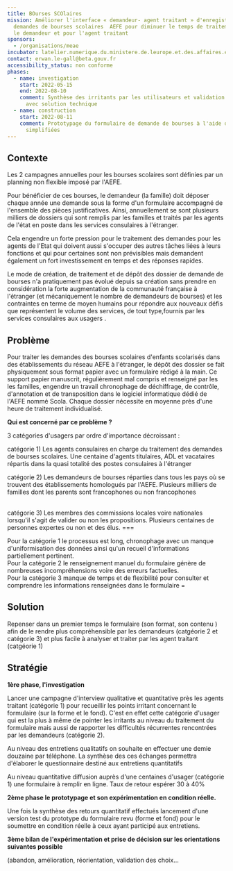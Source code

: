 ```yaml
---
title: BOurses SCOlaires
mission: Améliorer l'interface « demandeur- agent traitant » d'enregistrement des
  demandes de bourses scolaires  AEFE pour diminuer le temps de traitement pour
  le demandeur et pour l'agent traitant
sponsors:
  - /organisations/meae
incubator: latelier.numerique.du.ministere.de.leurope.et.des.affaires.etrangeres
contact: erwan.le-gall@beta.gouv.fr
accessibility_status: non conforme
phases:
  - name: investigation
    start: 2022-05-15
    end: 2022-08-10
    comment: Synthèse des irritants par les utilisateurs et validation des attente
      avec solution technique
  - name: construction
    start: 2022-08-11
    comment: Prototypage du formulaire de demande de bourses à l'aide de Démarches
      simplifiées
---
```


## Contexte

Les 2 campagnes annuelles pour les bourses scolaires sont définies par un planning non flexible imposé par l'AEFE. 

Pour bénéficier de ces bourses, le demandeur (la famille) doit déposer chaque année une demande sous la forme d'un formulaire accompagné de l'ensemble des pièces justificatives. Ainsi, annuellement se sont plusieurs milliers de dossiers qui sont remplis par les familles et traités par les agents de l'état en poste dans les services consulaires à l'étranger.

Cela engendre un forte pression pour le traitement des demandes pour les agents de l'Etat qui doivent aussi s'occuper des autres tâches liées à leurs fonctions et qui pour certaines sont non prévisibles mais demandent également un fort investissement en temps et des réponses rapides.

Le mode de création, de traitement et de dépôt des dossier de demande de bourses n'a pratiquement pas évolué depuis sa création sans prendre en considération la forte augmentation de la communauté française à l'étranger (et mécaniquement le nombre de demandeurs de bourses) et les contraintes en terme de moyen humains pour répondre aux nouveaux défis que représentent le volume  des services, de tout type,fournis par les services consulaires aux usagers .  

## Problème

Pour traiter les demandes des bourses scolaires d'enfants scolarisés dans des établissements du réseau AEFE à l'étranger, le dépôt des dossier se fait physiquement sous format papier avec un formulaire rédigé à la main. Ce support papier manuscrit, régulièrement mal compris et renseigné par les les familles, engendre un travail chronophage de déchiffrage, de contrôle, d'annotation et de transposition dans le logiciel informatique dédié de l'AEFE nommé Scola. Chaque dossier nécessite en moyenne près d'une heure de traitement individualisé.

**Qui est concerné par ce problème ?**

3 catégories d'usagers par ordre d'importance décroissant :

catégorie 1) Les agents consulaires en charge du traitement des demandes de bourses scolaires. Une centaine d'agents titulaires, ADL et vacataires répartis dans la quasi totalité des postes consulaires à l'étranger

catégorie 2) Les demandeurs de bourses réparties dans tous les pays où se trouvent des établissements homologués par l'AEFE. Plusieurs milliers de familles dont les parents sont francophones ou non francophones

\
catégorie 3) Les membres des commissions locales voire nationales lorsqu'il s'agit de valider ou non les propositions. Plusieurs centaines de personnes expertes ou non et des élus. ===

Pour la catégorie 1 le processus est long, chronophage avec un manque d'uniformisation des données ainsi qu'un recueil d'informations partiellement pertinent.\
Pour la catégorie 2 le renseignement manuel du formulaire génère de nombreuses incompréhensions voire des erreurs factuelles.\
Pour la catégorie 3 manque de temps et de flexibilité pour consulter et comprendre les informations renseignées dans le formulaire =

## Solution

Repenser dans un premier temps le formulaire (son format, son contenu ) afin de le rendre plus compréhensible par les demandeurs (catgéorie 2 et catégorie 3) et plus facile à analyser et traiter par les agent traitant (catgéorie 1)

## Stratégie

**1ère phase, l'investigation**

Lancer une campagne d'interview qualitative et quantitative près les agents traitant (catégorie 1) pour recueillir les points irritant concernant le formulaire (sur la forme et le fond).  C'est en effet cette catégorie d'usager qui est la plus à même de pointer les irritants au niveau du traitement du formulaire mais aussi de rapporter les difficultés récurrentes rencontrées par les demandeurs (catégorie 2). 

Au niveau des entretiens qualitatifs on souhaite en effectuer une demie douzaine par téléphone.  La synthèse des ces échanges permettra d'élaborer le questionnaire destiné aux entretiens quantitatifs

Au niveau quantitative diffusion auprès d'une centaines d'usager (catégorie 1) une formulaire à remplir en ligne.  Taux de retour espérer 30 à 40%

**2ème phase le prototypage et son expérimentation en condition réelle.**

Une fois la synthèse des retours quantitatif effectués lancement d'une version test du prototype du formulaire revu (forme et fond) pour le soumettre en condition réelle à ceux ayant participé aux entretiens. 

**3ème bilan de l'expérimentation et prise de décision sur les orientations suivantes possible**

 (abandon, amélioration,  réorientation, validation des choix...
